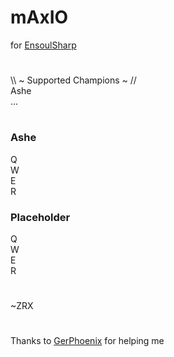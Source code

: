 # mAxIO 
for [EnsoulSharp](https://ensoulsharp.com/)
#
\\\ ~ Supported Champions ~ // </br>
Ashe</br>
...</br>
#
### Ashe
Q</br>
W</br>
E</br>
R</br>
### Placeholder
Q</br>
W</br>
E</br>
R</br>
#
~ZRX
#
Thanks to [GerPhoenix](https://github.com/GerPhoenix) for helping me
#
